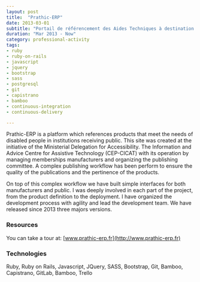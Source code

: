 ```yaml
---
layout: post
title:  "Prathic-ERP"
date: 2013-03-01
subtitle: "Portail de référencement des Aides Techniques à destination des ERP"
duration: "Mar 2013 - Now"
category: professional-activity
tags: 
- ruby
- ruby-on-rails
- javascript
- jquery
- bootstrap
- sass
- postgresql
- git
- capistrano
- bamboo
- continuous-integration
- continuous-delivery

---
```


Prathic-ERP is a platform which references products that meet the needs of disabled people in institutions receiving public. 
This site was created at the initiative of the Ministerial Delegation for Accessibility. The Information and Advice 
Centre for Assistive Technology (CEP-CICAT) with its operation by managing memberships manufacturers and organizing 
the publishing committee. A complex publishing workflow has been perform to ensure the quality of the publications 
and the pertinence of the products.

On top of this complex workflow we have built simple interfaces for both manufacturers and public. I was deeply 
involved in each part of the project, from the product definition to the deployment. I have organized the development 
process with agility and lead the development team. We have released since 2013 three majors versions.

### Resources

You can take a tour at: [www.prathic-erp.fr](http://www.prathic-erp.fr)

### Technologies

Ruby, Ruby on Rails, Javascript, JQuery, SASS, Bootstrap, Git, Bamboo, Capistrano, GitLab, Bamboo, Trello